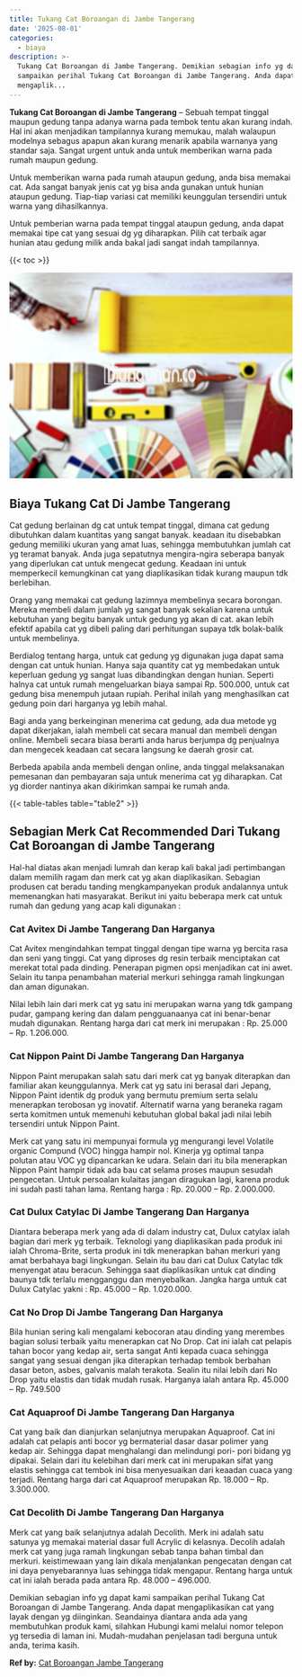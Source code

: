 ```yaml
---
title: Tukang Cat Boroangan di Jambe Tangerang
date: '2025-08-01'
categories:
  - biaya
description: >-
  Tukang Cat Boroangan di Jambe Tangerang. Demikian sebagian info yg dapat kami
  sampaikan perihal Tukang Cat Boroangan di Jambe Tangerang. Anda dapat
  mengaplik...
---
```


**Tukang Cat Boroangan di Jambe Tangerang** – Sebuah tempat tinggal maupun gedung tanpa adanya warna pada tembok tentu akan kurang indah. Hal ini akan menjadikan tampilannya kurang memukau, malah walaupun modelnya sebagus apapun akan kurang menarik apabila warnanya yang standar saja. Sangat urgent untuk anda untuk memberikan warna pada rumah maupun gedung.

Untuk memberikan warna pada rumah ataupun gedung, anda bisa memakai cat. Ada sangat banyak jenis cat yg bisa anda gunakan untuk hunian ataupun gedung. Tiap-tiap variasi cat memiliki keunggulan tersendiri untuk warna yang dihasilkannya.

Untuk pemberian warna pada tempat tinggal ataupun gedung, anda dapat memakai tipe cat yang sesuai dg yg diharapkan. Pilih cat terbaik agar hunian atau gedung milik anda bakal jadi sangat indah tampilannya.

{{< toc >}}

![Tukang Cat Boroangan di Jambe Tangerang](/images/jasa-cat-murah30.png)

## Biaya Tukang Cat Di Jambe Tangerang

Cat gedung berlainan dg cat untuk tempat tinggal, dimana cat gedung dibutuhkan dalam kuantitas yang sangat banyak. keadaan itu disebabkan gedung memiliki ukuran yang amat luas, sehingga membutuhkan jumlah cat yg teramat banyak. Anda juga sepatutnya mengira-ngira seberapa banyak yang diperlukan cat untuk mengecat gedung. Keadaan ini untuk memperkecil kemungkinan cat yang diaplikasikan tidak kurang maupun tdk berlebihan.

Orang yang memakai cat gedung lazimnya membelinya secara borongan. Mereka membeli dalam jumlah yg sangat banyak sekalian karena untuk kebutuhan yang begitu banyak untuk gedung yg akan di cat. akan lebih efektif apabila cat yg dibeli paling dari perhitungan supaya tdk bolak-balik untuk membelinya.

Berdialog tentang harga, untuk cat gedung yg digunakan juga dapat sama dengan cat untuk hunian. Hanya saja quantity cat yg membedakan untuk keperluan gedung yg sangat luas dibandingkan dengan hunian. Seperti halnya cat untuk rumah mengeluarkan biaya sampai Rp. 500.000, untuk cat gedung bisa menempuh jutaan rupiah. Perihal inilah yang menghasilkan cat gedung poin dari harganya yg lebih mahal.

Bagi anda yang berkeinginan menerima cat gedung, ada dua metode yg dapat dikerjakan, ialah membeli cat secara manual dan membeli dengan online. Membeli secara biasa berarti anda harus berjumpa dg penjualnya dan mengecek keadaan cat secara langsung ke daerah grosir cat.

Berbeda apabila anda membeli dengan online, anda tinggal melaksanakan pemesanan dan pembayaran saja untuk menerima cat yg diharapkan. Cat yg diorder nantinya akan dikirimkan sampai ke rumah anda.

{{< table-tables table="table2" >}}

## Sebagian Merk Cat Recommended Dari Tukang Cat Boroangan di Jambe Tangerang

Hal-hal diatas akan menjadi lumrah dan kerap kali bakal jadi pertimbangan dalam memilih ragam dan merk cat yg akan diaplikasikan. Sebagian produsen cat beradu tanding mengkampanyekan produk andalannya untuk memenangkan hati masyarakat. Berikut ini yaitu beberapa merk cat untuk rumah dan gedung yang acap kali digunakan :

### Cat Avitex Di Jambe Tangerang Dan Harganya

Cat Avitex mengindahkan tempat tinggal dengan tipe warna yg bercita rasa dan seni yang tinggi. Cat yang diproses dg resin terbaik menciptakan cat merekat total pada dinding. Penerapan pigmen opsi menjadikan cat ini awet. Selain itu tanpa penambahan material merkuri sehingga ramah lingkungan dan aman digunakan.

Nilai lebih lain dari merk cat yg satu ini merupakan warna yang tdk gampang pudar, gampang kering dan dalam pengguanaanya cat ini benar-benar mudah digunakan. Rentang harga dari cat merk ini merupakan : Rp. 25.000 – Rp. 1.206.000.

### Cat Nippon Paint Di Jambe Tangerang Dan Harganya

Nippon Paint merupakan salah satu dari merk cat yg banyak diterapkan dan familiar akan keunggulannya. Merk cat yg satu ini berasal dari Jepang, Nippon Paint identik dg produk yang bermutu premium serta selalu menerapkan terobosan yg inovatif. Alternatif warna yang beraneka ragam serta komitmen untuk memenuhi kebutuhan global bakal jadi nilai lebih tersendiri untuk Nippon Paint.

Merk cat yang satu ini mempunyai formula yg mengurangi level Volatile organic Compund (VOC) hingga hampir nol. Kinerja yg optimal tanpa polutan atau VOC yg dipancarkan ke udara. Selain dari itu bila menerapkan Nippon Paint hampir tidak ada bau cat selama proses maupun sesudah pengecetan. Untuk persoalan kulaitas jangan diragukan lagi, karena produk ini sudah pasti tahan lama. Rentang harga : Rp. 20.000 – Rp. 2.000.000.

### Cat Dulux Catylac Di Jambe Tangerang Dan Harganya

Diantara beberapa merk yang ada di dalam industry cat, Dulux catylax ialah bagian dari merk yg terbaik. Teknologi yang diaplikasikan pada produk ini ialah Chroma-Brite, serta produk ini tdk menerapkan bahan merkuri yang amat berbahaya bagi lingkungan. Selain itu bau dari cat Dulux Catylac tdk menyengat atau beracun. Sehingga saat diaplikasikan untuk cat dinding baunya tdk terlalu mengganggu dan menyebalkan. Jangka harga untuk cat Dulux Catylac yakni : Rp. 45.000 – Rp. 1.020.000.

### Cat No Drop Di Jambe Tangerang Dan Harganya

Bila hunian sering kali mengalami kebocoran atau dinding yang merembes bagian solusi terbaik yaitu menerapkan cat No Drop. Cat ini ialah cat pelapis tahan bocor yang kedap air, serta sangat Anti kepada cuaca sehingga sangat yang sesuai dengan jika diterapkan terhadap tembok berbahan dasar beton, asbes, galvanis malah terakota. Sealin itu nilai lebih dari No Drop yaitu elastis dan tidak mudah rusak. Harganya ialah antara Rp. 45.000 – Rp. 749.500

### Cat Aquaproof Di Jambe Tangerang Dan Harganya

Cat yang baik dan dianjurkan selanjutnya merupakan Aquaproof. Cat ini adalah cat pelapis anti bocor yg bermaterial dasar dasar polimer yang kedap air. Sehingga dapat menghalangi dan melindungi pori- pori bidang yg dipakai. Selain dari itu kelebihan dari merk cat ini merupakan sifat yang elastis sehingga cat tembok ini bisa menyesuaikan dari keaadan cuaca yang terjadi. Rentang harga dari cat Aquaproof merupakan Rp. 18.000 – Rp. 3.300.000.

### Cat Decolith Di Jambe Tangerang Dan Harganya

Merk cat yang baik selanjutnya adalah Decolith. Merk ini adalah satu satunya yg memakai material dasar full Acrylic di kelasnya. Decolih adalah merk cat yang juga ramah lingkungan sebab tanpa bahan timbal dan merkuri. keistimewaan yang lain dikala menjalankan pengecatan dengan cat ini daya penyebarannya luas sehingga tidak mengapur. Rentang harga untuk cat ini ialah berada pada antara Rp. 48.000 – 496.000.

Demikian sebagian info yg dapat kami sampaikan perihal Tukang Cat Boroangan di Jambe Tangerang. Anda dapat mengaplikasikan cat yang layak dengan yg diinginkan. Seandainya diantara anda ada yang membutuhkan produk kami, silahkan Hubungi kami melalui nomor telepon yg tersedia di laman ini. Mudah-mudahan penjelasan tadi berguna untuk anda, terima kasih.

**Ref by:** [Cat Boroangan Jambe Tangerang](https://id.wikipedia.org/wiki/Cat)
